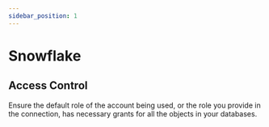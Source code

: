 ```yaml
---
sidebar_position: 1
---
```


# Snowflake

## Access Control
Ensure the default role of the account being used, or the role you provide in the connection, has necessary grants for all the objects in your databases.

